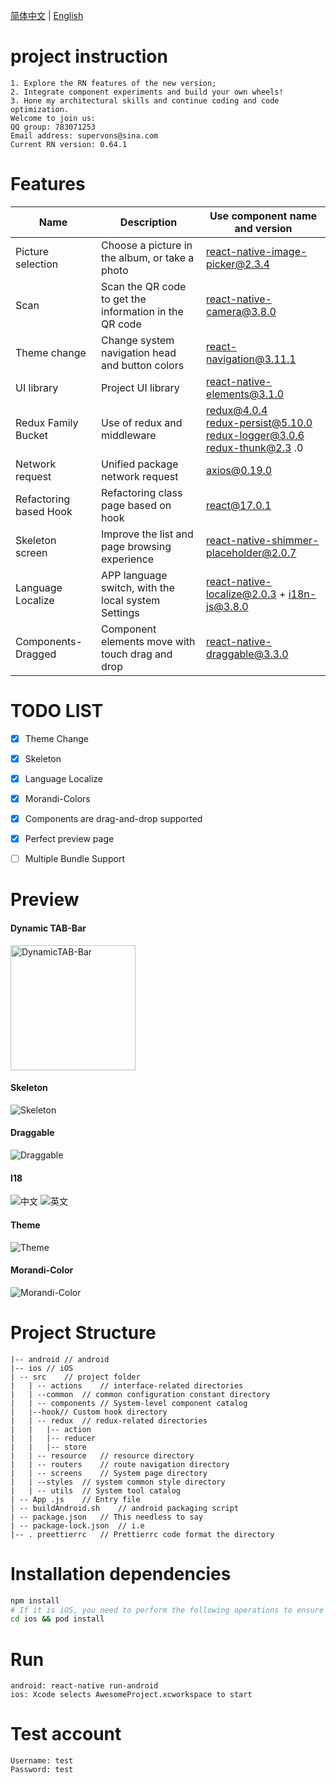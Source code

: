 [简体中文](./README.md) | [English](./README_EN.md)

# project instruction

    1. Explore the RN features of the new version;
    2. Integrate component experiments and build your own wheels!
    3. Hone my architectural skills and continue coding and code optimization.
    Welcome to join us:
    QQ group: 783071253
    Email address: supervons@sina.com
    Current RN version: 0.64.1

# Features

| Name | Description | Use component name and version |
| ------------- | -------------------------------- | ------------------------------------------------------------ |
| Picture selection | Choose a picture in the album, or take a photo | react-native-image-picker@2.3.4 |
| Scan | Scan the QR code to get the information in the QR code | react-native-camera@3.8.0 |
| Theme change | Change system navigation head and button colors | react-navigation@3.11.1 |
| UI library | Project UI library | react-native-elements@3.1.0 |
| Redux Family Bucket | Use of redux and middleware | redux@4.0.4<br />redux-persist@5.10.0<br />redux-logger@3.0.6<br />redux-thunk@2.3 .0 |
| Network request | Unified package network request | axios@0.19.0 |
| Refactoring based Hook | Refactoring class page based on hook | react@17.0.1 |
| Skeleton screen | Improve the list and page browsing experience | react-native-shimmer-placeholder@2.0.7 |
| Language Localize | APP language switch, with the local system Settings | react-native-localize@2.0.3 + i18n-js@3.8.0 |
| Components-Dragged | Component elements move with touch drag and drop | react-native-draggable@3.3.0 |

# TODO LIST

- [x] Theme Change
- [x] Skeleton
- [x] Language Localize
- [x] Morandi-Colors
- [x] Components are drag-and-drop supported
- [x] Perfect preview page
- [ ] Multiple Bundle Support


# Preview
#### Dynamic TAB-Bar
<img src="./preview/dynamic-tab.gif" alt="DynamicTAB-Bar" style="height: 200px;" align="center"/>

#### Skeleton
<img src="./preview/skeleton.gif" alt="Skeleton" align="center"/>

#### Draggable
<img src="./preview/draggable.gif" alt="Draggable" align="center"/>

#### I18
<img src="./preview/zh-setting.png" alt="中文" align="center"/> <img src="./preview/en-setting.png" alt="英文" align="center"/>

#### Theme
<img src="./preview/change-theme.gif" alt="Theme" align="center"/>

#### Morandi-Color
<img src="./preview/morandi.png" alt="Morandi-Color" align="center"/>

# Project Structure

```
|-- android	// android
|-- ios	// iOS
| -- src	// project folder
|   | -- actions	// interface-related directories
|   | --common	// common configuration constant directory
|   | -- components	// System-level component catalog
|   |--hook// Custom hook directory
|   | -- redux	// redux-related directories
|   |   |-- action
|   |   |-- reducer
|   |   |-- store
|   | -- resource	// resource directory
|   | -- routers	// route navigation directory
|   | -- screens	// System page directory
|   | --styles	// system common style directory
|   | -- utils	// System tool catalog
| -- App .js	// Entry file
| -- buildAndroid.sh	// android packaging script
| -- package.json	// This needless to say
| -- package-lock.json	// i.e
|-- . preettierrc	// Prettierrc code format the directory
```

# Installation dependencies

```sh
npm install
# If it is iOS, you need to perform the following operations to ensure that the network is unblocked
cd ios && pod install
```

# Run

    android: react-native run-android
    ios: Xcode selects AwesomeProject.xcworkspace to start

# Test account

    Username: test
    Password: test
